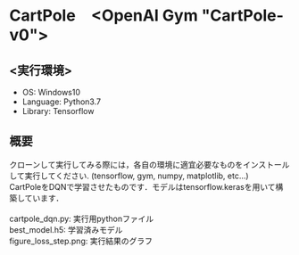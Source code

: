 # CartPole　<OpenAI Gym "CartPole-v0">
## <実行環境>
- OS: Windows10
- Language: Python3.7
- Library: Tensorflow

## 概要
クローンして実行してみる際には，各自の環境に適宜必要なものをインストールして実行してください. (tensorflow, gym, numpy, matplotlib, etc...)<br>
CartPoleをDQNで学習させたものです．モデルはtensorflow.kerasを用いて構築しています．<br><br>
cartpole_dqn.py: 実行用pythonファイル<br>
best_model.h5: 学習済みモデル<br>
figure_loss_step.png: 実行結果のグラフ<loss and steps>
